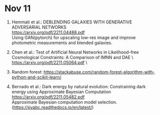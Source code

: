 # Nov 11
1. Hemmati et al.: DEBLENDING GALAXIES WITH GENERATIVE ADVERSARIAL NETWORKS \
https://arxiv.org/pdf/2211.04488.pdf \
Using GAN(pytorch) for upscaling low-res image and improve photometric measurements and blended galaxies.

2. Chen et al.: Test of Artificial Neural Networks in Likelihood-free Cosmological Constraints: A Comparison of IMNN and DAE \ 
https://arxiv.org/pdf/2211.05064.pdf \ 


3. Random forest: https://stackabuse.com/random-forest-algorithm-with-python-and-scikit-learn/ 

4. Bernado et al.: Dark energy by natural evolution: Constraining dark energy using Approximate Bayesian Computation \
https://arxiv.org/pdf/2211.05482.pdf \
Approximate Bayesian computation model selection. (https://pyabc.readthedocs.io/en/latest/)